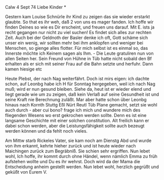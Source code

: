  Calw 4 Sept 74
Liebe Kinder <Fried>*

Gestern kam Louise Schnürle ihr Kind zu zeigen das sie wieder erstarkt glaubte. So that es ihr weh, daß 2 von uns es mager fanden. Ich hoffe wir finden Deines so wie es Dir erscheint, und freuen uns darauf. Mit E. ists ja recht gegangen nur nicht zu viel suchen! Es findet sich alles zur rechten Zeit. Auch bei der Geldnoth der Basler denke ich oft, Gott schäme sich unser ein wenig, wir sollten mehr bei ihm anklopfen und weniger bei Menschen, so gienge alles flotter. Für mich selbst ist es einmal so, das Innerste möchte ich Keinem sagen als Ihm. - Die Leute gratuliren nun von allen Seiten her. Sein Freund von Hühne in Tüb hatte nicht sobald den Bf erhalten als er sich mit seiner Frau auf die Bahn setzte und herfuhr. Dann kamen hiesige etc

Heute Plebst, der nach Nag weiterfährt. Doch ist mirs eigen: ich dachte schon, auf Leonbg habe ich H für Sonntag hergegeben, weil ich nach Nag muß; wird er nun gesund bleiben. Siehe da, heut ist er wieder elend und liegt gerade wie um zu zeigen, daß kein Verlaß auf seine Gesundheit ist und seine Kraft nie Berechnung zuläßt. Mar aber hatte schon über Leonbg hinaus nach Kornth Stuttg Eßl Nürt Reutl Tüb Plane gemacht, setzt sie wohl auch durch - aber cui bono? frage ich mich und wundere mich des fliegenden Wesens wo erst gekrochen werden sollte. Denn es ist eine langsame Geschichte mit einer solchen constitution. Alt freilich kann er dabei schon werden, aber die Leistungsfähigkeit sollte auch bezeugt werden können und da fehlt noch vieles.

Am Mittw starb Rickeles Vater, sie kam noch am Dienstg Abd und wurde von ihm erkannt, kehrte hieher zurück und ist heute wieder nach Maichingen zurück zum Begräbniß. Sie schien sehr ergriffen.
Nun lebet wohl, Ich hoffe, ihr kommt durch ohne Händel, wenn nämlich Emma zu früh aufstehen wollte und Du es ihr wehrst. Doch wird da der Mama die Entscheidung anheim gestellt werden. Nun lebet wohl, herzlich gegrüßt und geküßt von
 Eurem V.

